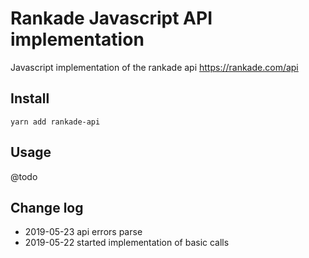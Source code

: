 # Rankade Javascript API implementation

Javascript implementation of the rankade api https://rankade.com/api

## Install

    yarn add rankade-api

## Usage

@todo

## Change log

- 2019-05-23 api errors parse
- 2019-05-22 started implementation of basic calls
